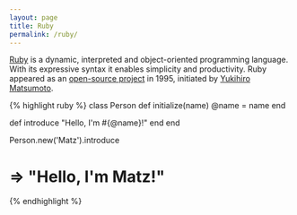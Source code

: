 ```yaml
---
layout: page
title: Ruby
permalink: /ruby/
---
```


[Ruby](https://www.ruby-lang.org) is a dynamic, interpreted and object-oriented programming language. With its expressive syntax it enables simplicity and productivity. Ruby appeared as an [open-source project](https://github.com/ruby/ruby) in 1995, initiated by [Yukihiro Matsumoto](https://twitter.com/yukihiro_matz).

{% highlight ruby %}
class Person
  def initialize(name)
    @name = name
  end

  def introduce
    "Hello, I'm #{@name}!"
  end
end

Person.new('Matz').introduce
# => "Hello, I'm Matz!"
{% endhighlight %}
